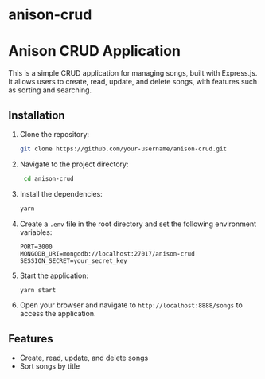 # anison-crud

# Anison CRUD Application

This is a simple CRUD application for managing songs, built with Express.js. It allows users to create, read, update, and delete songs, with features such as sorting and searching.

## Installation

1. Clone the repository:

    ```bash
    git clone https://github.com/your-username/anison-crud.git
    ```

2. Navigate to the project directory:
    ```bash
     cd anison-crud
    ```
3. Install the dependencies:
    ```bash
    yarn
    ```
4. Create a `.env` file in the root directory and set the following environment variables:
    ```plaintext
    PORT=3000
    MONGODB_URI=mongodb://localhost:27017/anison-crud
    SESSION_SECRET=your_secret_key
    ```
5. Start the application:
    ```bash
    yarn start
    ```
6. Open your browser and navigate to `http://localhost:8888/songs` to access the application.

## Features

-   Create, read, update, and delete songs
-   Sort songs by title
